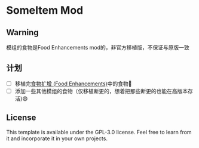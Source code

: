 # SomeItem Mod

## Warning

模组的食物是Food Enhancements mod的，非官方移植版，不保证与原版一致

## 计划

* [ ]  移植完[食物扩增 (Food Enhancements)](https://www.mcmod.cn/class/7298.html)中的食物🎉️
* [ ]  添加一些其他模组的食物（仅移植断更的，想着把那些断更的也能在高版本存活)😄

## License

This template is available under the GPL-3.0 license. Feel free to learn from it and incorporate it in your own projects.
